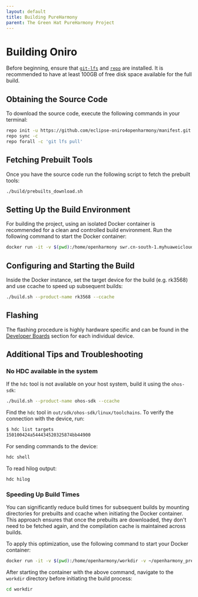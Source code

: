 ```yaml
---
layout: default
title: Building PureHarmony
parent: The Green Hat PureHarmony Project
---
```


# Building Oniro

Before beginning, ensure that [`git-lfs`](https://docs.github.com/en/repositories/working-with-files/managing-large-files/installing-git-large-file-storage) and [`repo`](https://gerrit.googlesource.com/git-repo) are installed. It is recommended to have at least 100GB of free disk space available for the full build.

## Obtaining the Source Code

To download the source code, execute the following commands in your terminal:

```bash
repo init -u https://github.com/eclipse-oniro4openharmony/manifest.git -b OpenHarmony-4.1-Release -m oniro.xml --no-repo-verify
repo sync -c
repo forall -c 'git lfs pull'
```

## Fetching Prebuilt Tools

Once you have the source code run the following script to fetch the prebuilt tools:

```bash
./build/prebuilts_download.sh
```

## Setting Up the Build Environment

For building the project, using an isolated Docker container is recommended for a clean and controlled build environment. Run the following command to start the Docker container:

```bash
docker run -it -v $(pwd):/home/openharmony swr.cn-south-1.myhuaweicloud.com/openharmony-docker/docker_oh_standard:3.2

```

## Configuring and Starting the Build

Inside the Docker instance, set the target device for the build (e.g. rk3568)
and use ccache to speed up subsequent builds:

```bash
./build.sh --product-name rk3568 --ccache
```

## Flashing

The flashing procedure is highly hardware specific and can be found in the
[Developer Boards](dev-boards.html) section for each individual device.

## Additional Tips and Troubleshooting

### No HDC available in the system

If the `hdc` tool is not available on your host system, build it using the `ohos-sdk`:

```bash
./build.sh --product-name ohos-sdk --ccache
```

Find the `hdc` tool in `out/sdk/ohos-sdk/linux/toolchains`. To verify the connection with the device, run:

```bash
$ hdc list targets
150100424a544434520325874bb44900
```

For sending commands to the device:

```bash
hdc shell
```

To read hilog output:

```bash
hdc hilog
```

### Speeding Up Build Times

You can significantly reduce build times for subsequent builds by mounting directories for prebuilts and ccache when initiating the Docker container. This approach ensures that once the prebuilts are downloaded, they don't need to be fetched again, and the compilation cache is maintained across builds.

To apply this optimization, use the following command to start your Docker container:

```bash
docker run -it -v $(pwd):/home/openharmony/workdir -v ~/openharmony_prebuilts:/home/openharmony/openharmony_prebuilts -v ~/.ccache:/root/.ccache swr.cn-south-1.myhuaweicloud.com/openharmony-docker/docker_oh_standard:3.2
```

After starting the container with the above command, navigate to the `workdir` directory before initiating the build process:

```bash
cd workdir
```
